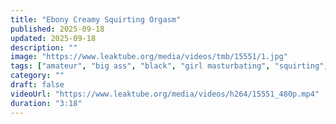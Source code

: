 ```yaml
---
title: "Ebony Creamy Squirting Orgasm"
published: 2025-09-18
updated: 2025-09-18
description: ""
image: "https://www.leaktube.org/media/videos/tmb/15551/1.jpg"
tags: ["amateur", "big ass", "black", "girl masturbating", "squirting", "big butts", "black ebony", "cream", "ebony cream", "ebony squirt", "masturbation", "squirt"]
category: ""
draft: false
videoUrl: "https://www.leaktube.org/media/videos/h264/15551_480p.mp4"
duration: "3:18"
---
```


